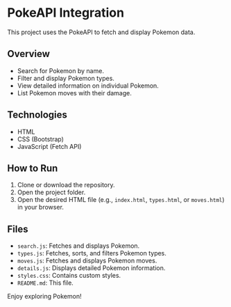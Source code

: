 # PokeAPI Integration

This project uses the PokeAPI to fetch and display Pokemon data.

## Overview
- Search for Pokemon by name.
- Filter and display Pokemon types.
- View detailed information on individual Pokemon.
- List Pokemon moves with their damage.

## Technologies
- HTML
- CSS (Bootstrap)
- JavaScript (Fetch API)

## How to Run
1. Clone or download the repository.
2. Open the project folder.
3. Open the desired HTML file (e.g., `index.html`, `types.html`, or `moves.html`) in your browser.

## Files
- `search.js`: Fetches and displays Pokemon.
- `types.js`: Fetches, sorts, and filters Pokemon types.
- `moves.js`: Fetches and displays Pokemon moves.
- `details.js`: Displays detailed Pokemon information.
- `styles.css`: Contains custom styles.
- `README.md`: This file.

Enjoy exploring Pokemon!